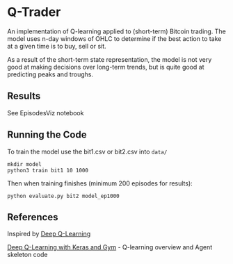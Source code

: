 # Q-Trader

An implementation of Q-learning applied to (short-term) Bitcoin trading. The model uses n-day windows of OHLC to determine if the best action to take at a given time is to buy, sell or sit.

As a result of the short-term state representation, the model is not very good at making decisions over long-term trends, but is quite good at predicting peaks and troughs.

## Results

See EpisodesViz notebook

## Running the Code

To train the model use the bit1.csv or bit2.csv into `data/`
```
mkdir model
python3 train bit1 10 1000
```

Then when training finishes (minimum 200 episodes for results):
```
python evaluate.py bit2 model_ep1000
```

## References
Inspired by [Deep Q-Learning](https://github.com/edwardhdlu/q-trader)

[Deep Q-Learning with Keras and Gym](https://keon.io/deep-q-learning/) - Q-learning overview and Agent skeleton code
